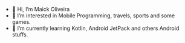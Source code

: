 - 👋 Hi, I’m Maick Oliveira
- 👀 I’m interested in Mobile Programming, travels, sports and some games.
- 🌱 I’m currently learning Kotlin, Android JetPack and others Android stuffs.
<!---
MaickOliveir/MaickOliveir is a ✨ special ✨ repository because its `README.md` (this file) appears on your GitHub profile.
You can click the Preview link to take a look at your changes.
--->

